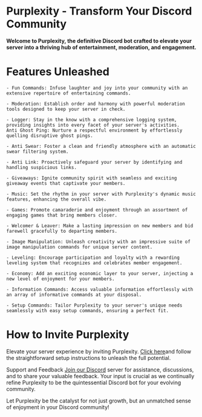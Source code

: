 # Purplexity - Transform Your Discord Community

**Welcome to Purplexity, the definitive Discord bot crafted to elevate your server into a thriving hub of entertainment, moderation, and engagement.**


# Features Unleashed
```
- Fun Commands: Infuse laughter and joy into your community with an extensive repertoire of entertaining commands.

- Moderation: Establish order and harmony with powerful moderation tools designed to keep your server in check.

- Logger: Stay in the know with a comprehensive logging system, providing insights into every facet of your server's activities.
Anti Ghost Ping: Nurture a respectful environment by effortlessly quelling disruptive ghost pings.

- Anti Swear: Foster a clean and friendly atmosphere with an automatic swear filtering system.

- Anti Link: Proactively safeguard your server by identifying and handling suspicious links.

- Giveaways: Ignite community spirit with seamless and exciting giveaway events that captivate your members.

- Music: Set the rhythm in your server with Purplexity's dynamic music features, enhancing the overall vibe.

- Games: Promote camaraderie and enjoyment through an assortment of engaging games that bring members closer.

- Welcomer & Leaver: Make a lasting impression on new members and bid farewell gracefully to departing members.

- Image Manipulation: Unleash creativity with an impressive suite of image manipulation commands for unique server content.

- Leveling: Encourage participation and loyalty with a rewarding leveling system that recognizes and celebrates member engagement.

- Economy: Add an exciting economic layer to your server, injecting a new level of enjoyment for your members.

- Information Commands: Access valuable information effortlessly with an array of informative commands at your disposal.

- Setup Commands: Tailor Purplexity to your server's unique needs seamlessly with easy setup commands, ensuring a perfect fit.
```

# How to Invite Purplexity
Elevate your server experience by inviting Purplexity. [Click here](https://dsc.gg/Purplexity)and follow the straightforward setup instructions to unleash the full potential.

Support and Feedback
[Join our Discord](https://dsc.gg/qc-devs) server for assistance, discussions, and to share your valuable feedback. Your input is crucial as we continually refine Purplexity to be the quintessential Discord bot for your evolving community.

Let Purplexity be the catalyst for not just growth, but an unmatched sense of enjoyment in your Discord community!
